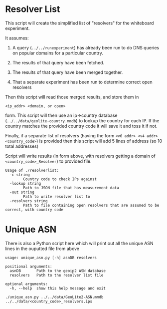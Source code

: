 # Resolver List

This script will create the simplified list of "resolvers" for the whiteboard experiment.

It assumes:

1. A query (`../../runexperiment`) has already been run to do DNS queries on popular domains for a particular country.

2. The results of that query have been fetched.

3. The results of that query have been merged together.

4. That a separate experiment has been run to determine correct open resolvers

Then this script will read those merged results, and store them in 
```
<ip_addr> <domain, or open>
```
form. This script will then use an ip->country database
(`../../data/geolite-country.mmdb`) to lookup the country for each IP. If the
country matches the provided country code it will save it and toss it if not.

Finally, if a separate list of resolvers (having the form `<v6 addr> <v4 addr>
<country_code>`) is provided then this script will add 5 lines of address (so 10
total addresses) 

Script will write results (in form above, with resolvers getting a domain of
`<country_code>_Resolver`) to provided file.

```
Usage of ./resolverlist:
  -c string
        Country code to check IPs against
  -lookup string
        Path to JSON file that has measurement data
  -out string
        Path to write resolver list to
  -resolvers string
        Path to file containing open resolvers that are assumed to be correct, with country code
```

# Unique ASN
There is also a Python script here which will print out all the unique ASN lines in the ouputted file from above

```
usage: unique_asn.py [-h] asnDB resolvers

positional arguments:
  asnDB       Path to the geoip2 ASN database
  resolvers   Path to the resolver list file

optional arguments:
  -h, --help  show this help message and exit
```

`./unique_asn.py ../../data/GeoLite2-ASN.mmdb ../../data/<country_code>_resolvers.ips`